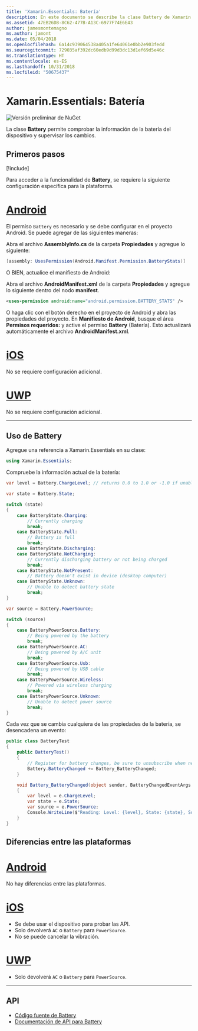 ```yaml
---
title: 'Xamarin.Essentials: Batería'
description: En este documento se describe la clase Battery de Xamarin.Essentials, que permite comprobar la información de la batería del dispositivo y supervisar los cambios.
ms.assetid: 47EB26D8-8C62-477B-A13C-6977F74E6E43
author: jamesmontemagno
ms.author: jamont
ms.date: 05/04/2018
ms.openlocfilehash: 6a14c939064538a405a1fe64061e0bb2e903fedd
ms.sourcegitcommit: 729035af392dc60edb9d99d3dc13d1ef69d5e46c
ms.translationtype: HT
ms.contentlocale: es-ES
ms.lasthandoff: 10/31/2018
ms.locfileid: "50675437"
---
```

# <a name="xamarinessentials-battery"></a>Xamarin.Essentials: Batería

![Versión preliminar de NuGet](~/media/shared/pre-release.png)

La clase **Battery** permite comprobar la información de la batería del dispositivo y supervisar los cambios.

## <a name="get-started"></a>Primeros pasos

[!include[](~/essentials/includes/get-started.md)]

Para acceder a la funcionalidad de **Battery**, se requiere la siguiente configuración específica para la plataforma.

# <a name="androidtabandroid"></a>[Android](#tab/android)

El permiso `Battery` es necesario y se debe configurar en el proyecto Android. Se puede agregar de las siguientes maneras:

Abra el archivo **AssemblyInfo.cs** de la carpeta **Propiedades** y agregue lo siguiente:

```csharp
[assembly: UsesPermission(Android.Manifest.Permission.BatteryStats)]
```

O BIEN, actualice el manifiesto de Android:

Abra el archivo **AndroidManifest.xml** de la carpeta **Propiedades** y agregue lo siguiente dentro del nodo **manifest**.

```xml
<uses-permission android:name="android.permission.BATTERY_STATS" />
```

O haga clic con el botón derecho en el proyecto de Android y abra las propiedades del proyecto. En **Manifiesto de Android**, busque el área **Permisos requeridos:** y active el permiso **Battery** (Batería). Esto actualizará automáticamente el archivo **AndroidManifest.xml**.

# <a name="iostabios"></a>[iOS](#tab/ios)

No se requiere configuración adicional.

# <a name="uwptabuwp"></a>[UWP](#tab/uwp)

No se requiere configuración adicional.

-----

## <a name="using-battery"></a>Uso de Battery

Agregue una referencia a Xamarin.Essentials en su clase:

```csharp
using Xamarin.Essentials;
```

Compruebe la información actual de la batería:

```csharp
var level = Battery.ChargeLevel; // returns 0.0 to 1.0 or -1.0 if unable to determine.

var state = Battery.State;

switch (state)
{
    case BatteryState.Charging:
        // Currently charging
        break;
    case BatteryState.Full:
        // Battery is full
        break;
    case BatteryState.Discharging:
    case BatteryState.NotCharging:
        // Currently discharging battery or not being charged
        break;
    case BatteryState.NotPresent:
        // Battery doesn't exist in device (desktop computer)
    case BatteryState.Unknown:
        // Unable to detect battery state
        break;
}

var source = Battery.PowerSource;

switch (source)
{
    case BatteryPowerSource.Battery:
        // Being powered by the battery
        break;
    case BatteryPowerSource.AC:
        // Being powered by A/C unit
        break;
    case BatteryPowerSource.Usb:
        // Being powered by USB cable
        break;
    case BatteryPowerSource.Wireless:
        // Powered via wireless charging
        break;
    case BatteryPowerSource.Unknown:
        // Unable to detect power source
        break;
}
```

Cada vez que se cambia cualquiera de las propiedades de la batería, se desencadena un evento:

```csharp
public class BatteryTest
{
    public BatteryTest()
    {
        // Register for battery changes, be sure to unsubscribe when needed
        Battery.BatteryChanged += Battery_BatteryChanged;
    }

    void Battery_BatteryChanged(object sender, BatteryChangedEventArgs   e)
    {
        var level = e.ChargeLevel;
        var state = e.State;
        var source = e.PowerSource;
        Console.WriteLine($"Reading: Level: {level}, State: {state}, Source: {source}");
    }
}
```

## <a name="platform-differences"></a>Diferencias entre las plataformas

# <a name="androidtabandroid"></a>[Android](#tab/android)

No hay diferencias entre las plataformas.

# <a name="iostabios"></a>[iOS](#tab/ios)

* Se debe usar el dispositivo para probar las API. 
* Solo devolverá `AC` o `Battery` para `PowerSource`.
* No se puede cancelar la vibración.

# <a name="uwptabuwp"></a>[UWP](#tab/uwp)

* Solo devolverá `AC` o `Battery` para `PowerSource`.

-----

## <a name="api"></a>API

- [Código fuente de Battery](https://github.com/xamarin/Essentials/tree/master/Xamarin.Essentials/Battery)
- [Documentación de API para Battery](xref:Xamarin.Essentials.Battery)

